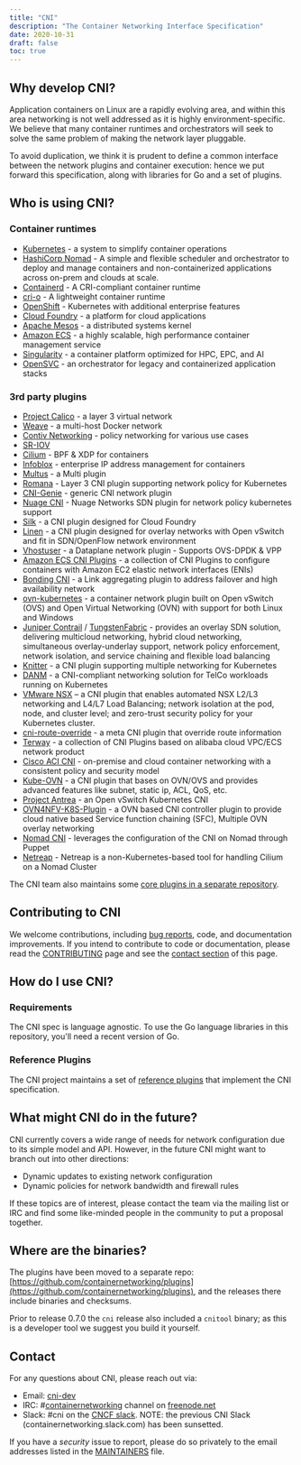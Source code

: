```yaml
---
title: "CNI"
description: "The Container Networking Interface Specification"
date: 2020-10-31
draft: false
toc: true
---
```


## Why develop CNI?

Application containers on Linux are a rapidly evolving area, and within this area networking is not well addressed as it is highly environment-specific.
We believe that many container runtimes and orchestrators will seek to solve the same problem of making the network layer pluggable.

To avoid duplication, we think it is prudent to define a common interface between the network plugins and container execution: hence we put forward this specification, along with libraries for Go and a set of plugins.

## Who is using CNI?

### Container runtimes
- [Kubernetes](https://kubernetes.io/docs/admin/network-plugins/) - a system to simplify container operations
- [HashiCorp Nomad](https://www.nomadproject.io/) - A simple and flexible scheduler and orchestrator to deploy and manage containers and non-containerized applications across on-prem and clouds at scale.
- [Containerd](https://containerd.io/) - A CRI-compliant container runtime
- [cri-o](https://cri-o.io/) - A lightweight container runtime
- [OpenShift](https://github.com/openshift/origin/blob/master/docs/openshift_networking_requirements.md) - Kubernetes with additional enterprise features
- [Cloud Foundry](https://github.com/cloudfoundry-incubator/cf-networking-release) - a platform for cloud applications
- [Apache Mesos](https://github.com/apache/mesos/blob/master/docs/cni.md) - a distributed systems kernel
- [Amazon ECS](https://aws.amazon.com/ecs/) - a highly scalable, high performance container management service
- [Singularity](https://github.com/sylabs/singularity) - a container platform optimized for HPC, EPC, and AI
- [OpenSVC](https://docs.opensvc.com/latest/fr/agent.configure.cni.html) - an orchestrator for legacy and containerized application stacks

### 3rd party plugins
- [Project Calico](https://github.com/projectcalico/calico-cni) - a layer 3 virtual network
- [Weave](https://github.com/weaveworks/weave) - a multi-host Docker network
- [Contiv Networking](https://github.com/contiv/netplugin) - policy networking for various use cases
- [SR-IOV](https://github.com/hustcat/sriov-cni)
- [Cilium](https://github.com/cilium/cilium) - BPF & XDP for containers
- [Infoblox](https://github.com/infobloxopen/cni-infoblox) - enterprise IP address management for containers
- [Multus](https://github.com/k8snetworkplumbingwg/multus-cni) - a Multi plugin
- [Romana](https://github.com/romana/kube) - Layer 3 CNI plugin supporting network policy for Kubernetes
- [CNI-Genie](https://github.com/Huawei-PaaS/CNI-Genie) - generic CNI network plugin
- [Nuage CNI](https://github.com/nuagenetworks/nuage-cni) - Nuage Networks SDN plugin for network policy kubernetes support 
- [Silk](https://github.com/cloudfoundry-incubator/silk) - a CNI plugin designed for Cloud Foundry
- [Linen](https://github.com/John-Lin/linen-cni) - a CNI plugin designed for overlay networks with Open vSwitch and fit in SDN/OpenFlow network environment
- [Vhostuser](https://github.com/intel/vhost-user-net-plugin) - a Dataplane network plugin - Supports OVS-DPDK & VPP
- [Amazon ECS CNI Plugins](https://github.com/aws/amazon-ecs-cni-plugins) - a collection of CNI Plugins to configure containers with Amazon EC2 elastic network interfaces (ENIs)
- [Bonding CNI](https://github.com/Intel-Corp/bond-cni) - a Link aggregating plugin to address failover and high availability network
- [ovn-kubernetes](https://github.com/openvswitch/ovn-kubernetes) - a container network plugin built on Open vSwitch (OVS) and Open Virtual Networking (OVN) with support for both Linux and Windows
- [Juniper Contrail](https://www.juniper.net/cloud) / [TungstenFabric](https://tungstenfabric.io) - provides an overlay SDN solution, delivering multicloud networking, hybrid cloud networking, simultaneous overlay-underlay support, network policy enforcement, network isolation, and service chaining and flexible load balancing
- [Knitter](https://github.com/ZTE/Knitter) - a CNI plugin supporting multiple networking for Kubernetes
- [DANM](https://github.com/nokia/danm) - a CNI-compliant networking solution for TelCo workloads running on Kubernetes
- [VMware NSX](https://docs.vmware.com/en/VMware-NSX-T/2.2/com.vmware.nsxt.ncp_kubernetes.doc/GUID-6AFA724E-BB62-4693-B95C-321E8DDEA7E1.html) – a CNI plugin that enables automated NSX L2/L3 networking and L4/L7 Load Balancing; network isolation at the pod, node, and cluster level; and zero-trust security policy for your Kubernetes cluster.
- [cni-route-override](https://github.com/redhat-nfvpe/cni-route-override) - a meta CNI plugin that override route information
- [Terway](https://github.com/AliyunContainerService/terway) - a collection of CNI Plugins based on alibaba cloud VPC/ECS network product
- [Cisco ACI CNI](https://github.com/noironetworks/aci-containers) - on-premise and cloud container networking with a consistent policy and security model
- [Kube-OVN](https://github.com/alauda/kube-ovn) - a CNI plugin that bases on OVN/OVS and provides advanced features like subnet, static ip, ACL, QoS, etc.
- [Project Antrea](https://github.com/vmware-tanzu/antrea) - an Open vSwitch Kubernetes CNI
- [OVN4NFV-K8S-Plugin](https://github.com/opnfv/ovn4nfv-k8s-plugin) - a OVN based CNI controller plugin to provide cloud native based Service function chaining (SFC), Multiple OVN overlay networking
- [Nomad CNI](https://forge.puppet.com/modules/maxadamo/nomad_cni/readme) - leverages the configuration of the CNI on Nomad through Puppet
- [Netreap](https://github.com/cosmonic-labs/netreap) - Netreap is a non-Kubernetes-based tool for handling Cilium on a Nomad Cluster

The CNI team also maintains some [core plugins in a separate repository](https://github.com/containernetworking/plugins).

## Contributing to CNI

We welcome contributions, including [bug reports](https://github.com/containernetworking/cni/issues), code, and documentation improvements.
If you intend to contribute to code or documentation, please read the [CONTRIBUTING](/docs/contributing/) page and see the [contact section](#contact) of this page.

## How do I use CNI?

### Requirements

The CNI spec is language agnostic. To use the Go language libraries in this repository, you'll need a recent version of Go.

### Reference Plugins

The CNI project maintains a set of [reference plugins](https://github.com/containernetworking/plugins) that implement the CNI specification.

## What might CNI do in the future?

CNI currently covers a wide range of needs for network configuration due to its simple model and API.
However, in the future CNI might want to branch out into other directions:

- Dynamic updates to existing network configuration
- Dynamic policies for network bandwidth and firewall rules

If these topics are of interest, please contact the team via the mailing list or IRC and find some like-minded people in the community to put a proposal together.

## Where are the binaries?

The plugins have been moved to a separate repo:
[https://github.com/containernetworking/plugins](https://github.com/containernetworking/plugins), and the releases there include binaries and checksums.

Prior to release 0.7.0 the `cni` release also included a `cnitool` binary; as this is a developer tool we suggest you build it yourself.

## Contact

For any questions about CNI, please reach out via:
- Email: [cni-dev](https://groups.google.com/forum/#!forum/cni-dev)
- IRC: #[containernetworking](irc://irc.freenode.net:6667/#containernetworking) channel on [freenode.net](https://freenode.net/)
- Slack: #cni on the [CNCF slack](https://slack.cncf.io/).  NOTE: the previous CNI Slack (containernetworking.slack.com) has been sunsetted.

If you have a _security_ issue to report, please do so privately to the email addresses listed in the [MAINTAINERS](https://github.com/containernetworking/cni/blob/master/MAINTAINERS) file.

